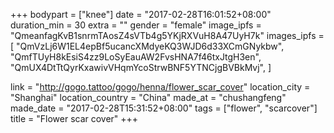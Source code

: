 +++
bodypart = ["knee"]
date = "2017-02-28T16:01:52+08:00"
duration_min = 30
extra = ""
gender = "female"
image_ipfs = "QmeanfagKvB1snrmTAosZ4sVTb4g5YKjRXVuH8A47UyH7k"
images_ipfs = [  "QmVzLj6W1EL4epBf5ucancXMdyeKQ3WJD6d33XCmGNykbw",
  "QmfTUyH8kEsiS4zz9LoSyEauAW2FvsHNA7f46txJtgH3en",
  "QmUX4DtTtQyrKxawivVHqmYcoStrwBNF5YTNCjgBVBkMvj",
]

link = "http://gogo.tattoo/gogo/henna/flower_scar_cover"
location_city = "Shanghai"
location_country = "China"
made_at = "chushangfeng"
made_date = "2017-02-28T15:31:52+08:00"
tags = ["flower", "scarcover"]
title = "Flower scar cover"
+++
